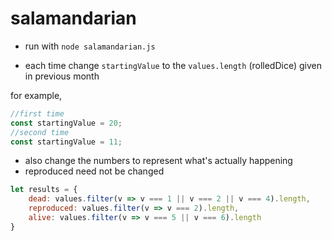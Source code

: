 # salamandarian

* run with `node salamandarian.js`

* each time change `startingValue` to the `values.length` (rolledDice) given in previous month

for example,

```javascript
//first time
const startingValue = 20;
//second time 
const startingValue = 11;
```

* also change the numbers to represent what's actually happening
* reproduced need not be changed
```javascript
let results = {
    dead: values.filter(v => v === 1 || v === 2 || v === 4).length,
    reproduced: values.filter(v => v === 2).length,
    alive: values.filter(v => v === 5 || v === 6).length
}
```
